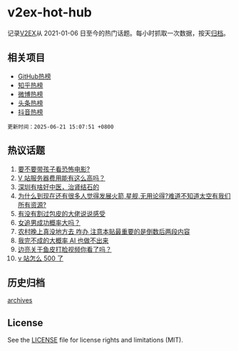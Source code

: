 # v2ex-hot-hub

 记录[V2EX](https://www.v2ex.com/)从 2021-01-06 日至今的热门话题。每小时抓取一次数据，按天[归档](archives)。
 
 ## 相关项目

- [GitHub热榜](https://github.com/it985/github-hot-hub)
- [知乎热榜](https://github.com/it985/zhihu-hot-hub)
- [微博热榜](https://github.com/it985/weibo-hot-hub)
- [头条热榜](https://github.com/it985/toutiao-hot-hub)
- [抖音热榜](https://github.com/it985/douyin-hot-hub)


 `更新时间：2025-06-21 15:07:51 +0800`

## 热议话题

1. [要不要带孩子看恐怖电影?](https://www.v2ex.com/t/1139950)
1. [V 站服务器费用能有这么高吗？](https://www.v2ex.com/t/1139988)
1. [深圳有啥好中医，治肾结石的](https://www.v2ex.com/t/1139983)
1. [为什么到现在还有很多人觉得发展火箭,星舰,无用论得?难道不知道太空有我们所有资源?](https://www.v2ex.com/t/1139945)
1. [有没有割过包皮的大佬说说感受](https://www.v2ex.com/t/1140073)
1. [女追男成功概率大吗？](https://www.v2ex.com/t/1140058)
1. [农村晚上真没地方去 咋办 注意本贴最重要的是倒数后两段内容](https://www.v2ex.com/t/1140028)
1. [我完不成的大概率 AI 也做不出来](https://www.v2ex.com/t/1140068)
1. [边亮关于鱼皮打脸视频你看了吗？](https://www.v2ex.com/t/1139975)
1. [v 站怎么 500 了](https://www.v2ex.com/t/1139934)

## 历史归档

[archives](archives)

## License

See the [LICENSE](LICENSE) file for license rights and limitations (MIT).
